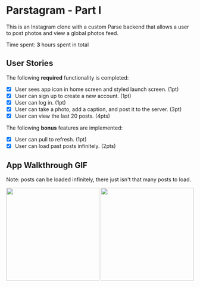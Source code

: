 # Parstagram - Part I

This is an Instagram clone with a custom Parse backend that allows a user to post photos and view a global photos feed.

Time spent: **3** hours spent in total

## User Stories

The following **required** functionality is completed:

- [x] User sees app icon in home screen and styled launch screen. (1pt)
- [x] User can sign up to create a new account. (1pt)
- [x] User can log in. (1pt)
- [x] User can take a photo, add a caption, and post it to the server. (3pt)
- [x] User can view the last 20 posts. (4pts)

The following **bonus** features are implemented:

- [x] User can pull to refresh. (1pt)
- [x] User can load past posts infinitely. (2pts)

## App Walkthrough GIF

Note: posts can be loaded infinitely, there just isn't that many posts to load.

<p float="left">
 <img src="http://g.recordit.co/iElfxUldfP.gif" width="250" />
 <img src="http://g.recordit.co/ezX0TAxyaT.gif" width="250" />
</p>
